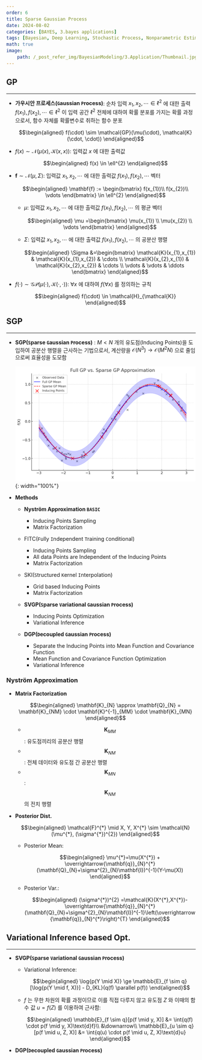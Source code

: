 ```yaml
---
order: 6
title: Sparse Gaussian Process
date: 2024-08-02
categories: [BAYES, 3.bayes applications]
tags: [Bayesian, Deep Learning, Stochastic Process, Nonparametric Estimation, Gaussian Process, Variational Inference]
math: true
image:
    path: /_post_refer_img/BayesianModeling/3.Application/Thumbnail.jpg
---
```


## GP
-----

- **가우시안 프로세스(`G`aussian `P`rocess)**: 순차 입력 $x_{1},x_{2},\cdots \in \ell^{2}$ 에 대한 출력 $f(x_{1}),f(x_{2}),\cdots \in \ell^{2}$ 이 입력 공간 $\ell^{2}$ 전체에 대하여 확률 분포를 가지는 확률 과정으로서, 함수 자체를 확률변수로 취하는 함수 분포

    $$\begin{aligned}
    f(\cdot) \sim \mathcal{GP}(\mu(\cdot), \mathcal{K}(\cdot, \cdot))
    \end{aligned}$$

- $f(x) \sim \mathcal{N}(\mu(x),\mathcal{K}(x,x))$: 입력값 $x$ 에 대한 출력값

    $$\begin{aligned}
    f(x) \in \ell^{2}
    \end{aligned}$$

- $\mathbf{f} \sim \mathcal{N}(\mu,\Sigma)$: 입력값 $x_{1},x_{2},\cdots$ 에 대한 출력값 $f(x_{1}),f(x_{2}),\cdots$ 벡터

    $$\begin{aligned}
    \mathbf{f}
    := \begin{bmatrix}
    f(x_{1})\\
    f(x_{2})\\
    \vdots
    \end{bmatrix}
    \in \ell^{2}
    \end{aligned}$$

    - $\mu$: 입력값 $x_{1},x_{2},\cdots$ 에 대한 출력값 $f(x_{1}),f(x_{2}),\cdots$ 의 평균 벡터

        $$\begin{aligned}
        \mu
        =\begin{bmatrix}
        \mu(x_{1}) \\
        \mu(x_{2}) \\
        \vdots
        \end{bmatrix}
        \end{aligned}$$

    - $\Sigma$: 입력값 $x_{1},x_{2},\cdots$ 에 대한 출력값 $f(x_{1}),f(x_{2}),\cdots$ 의 공분산 행렬

        $$\begin{aligned}
        \Sigma
        &=\begin{bmatrix}
        \mathcal{K}(x_{1},x_{1}) & \mathcal{K}(x_{1},x_{2}) & \cdots \\
        \mathcal{K}(x_{2},x_{1}) & \mathcal{K}(x_{2},x_{2}) & \cdots \\
        \vdots & \vdots & \ddots
        \end{bmatrix}
        \end{aligned}$$

- $f(\cdot) \sim \mathcal{GP}(\mu(\cdot), \mathcal{K}(\cdot, \cdot))$: $\forall x$ 에 대하여 $f(\forall x)$ 를 정의하는 규칙

    $$\begin{aligned}
    f(\cdot) \in \mathcal{H}_{\mathcal{K}}
    \end{aligned}$$

## SGP
-----

- **SGP(`S`parse `G`aussian `P`rocess)** : $M < N$ 개의 유도점(Inducing Points)을 도입하여 공분산 행렬을 근사하는 기법으로서, 계산량을 $\mathcal{O}(N^{3}) \to \mathcal{O}(M^{2}N)$ 으로 줄임으로써 효율성을 도모함

    ![01](/_post_refer_img/BayesianModeling/3.Application/06-01.png){: width="100%"}

- **Methods**
    - **Nyström Approximation `BASIC`**
        - Inducing Points Sampling
        - Matrix Factorization

    - FITC(`F`ully `I`ndependent `T`raining `C`onditional)
        - Inducing Points Sampling
        - All data Points are Independent of the Inducing Points
        - Matrix Factorization

    - SKI(`S`tructured `K`ernel `I`nterpolation)
        - Grid based Inducing Points
        - Matrix Factorization

    - **SVGP(`S`parse `V`ariational `G`aussian `P`rocess)**
        - Inducing Points Optimization
        - Variational Inference

    - **DGP(`D`ecoupled `G`aussian `P`rocess)**
        - Separate the Inducing Points into Mean Function and Covariance Function
        - Mean Function and Covariance Function Optimization
        - Variational Inference

### Nyström Approximation

- **Matrix Factorization**

    $$\begin{aligned}
    \mathbf{K}_{N} \approx \mathbf{Q}_{N} = \mathbf{K}_{NM} \cdot \mathbf{K}^{-1}_{MM} \cdot \mathbf{K}_{MN}
    \end{aligned}$$

    - $$\mathbf{K}_{MM}$$ : 유도점끼리의 공분산 행렬
    - $$\mathbf{K}_{NM}$$ : 전체 데이터와 유도점 간 공분산 행렬
    - $$\mathbf{K}_{MN}$$ : $$\mathbf{K}_{NM}$$ 의 전치 행렬

- **Posterior Dist.**

    $$\begin{aligned}
    \mathcal{F}^{*} \mid X, Y, X^{*} \sim \mathcal{N}(\mu^{*}, (\sigma^{*})^{2})
    \end{aligned}$$

    - Posterior Mean:

        $$\begin{aligned}
        \mu^{*}=\mu(X^{*}) + \overrightarrow{\mathbf{q}}_{N}^{*}(\mathbf{Q}_{N}+\sigma^{2}_{N}\mathbf{I})^{-1}(Y-\mu(X))
        \end{aligned}$$

    - Posterior Var.:

        $$\begin{aligned}
        (\sigma^{*})^{2}
        =\mathcal{K}(X^{*},X^{*})-\overrightarrow{\mathbf{q}}_{N}^{*}(\mathbf{Q}_{N}+\sigma^{2}_{N}\mathbf{I})^{-1}\left(\overrightarrow{\mathbf{q}}_{N}^{*}\right)^{T}
        \end{aligned}$$

## Variational Inference based Opt.
-----

- **SVGP(`S`parse `V`ariational `G`aussian `P`rocess)**

    - Variational Inference:

        $$\begin{aligned}
        \log{p(Y \mid X)} \ge \mathbb{E}_{f \sim q}[\log{p(Y \mid f, X)}] - D_{KL}(q(f) \parallel p(f))
        \end{aligned}$$

    - $f$ 는 무한 차원의 확률 과정이므로 이를 직접 다루지 않고 유도점 $Z$ 와 이때의 함수 값 $u=f(Z)$ 를 이용하여 근사함:

        $$\begin{aligned}
        \mathbb{E}_{f \sim q}[p(f \mid y, X)]
        &= \int{q(f) \cdot p(f \mid y, X)\text{d}f}\\
        &\downarrow\\
        \mathbb{E}_{u \sim q}[p(f \mid u, Z, X)]
        &= \int{q(u) \cdot p(f \mid u, Z, X)\text{d}u}
        \end{aligned}$$

- **DGP(`D`ecoupled `G`aussian `P`rocess)**